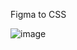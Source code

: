 Figma to CSS

![image](https://github.com/umuterozan/personal_website-KumarAryan/assets/60011650/eff8fced-0475-4466-9b0c-f7284f1042b9)
